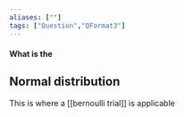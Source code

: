 ```yaml
---
aliases: [""]
tags: ["Question","QFormat3"]
---
```


#### What is the
## Normal distribution
This is where a [[bernoulli trial]] is applicable